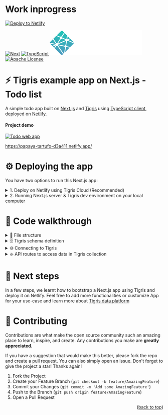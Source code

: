 # Work inprogress

[![Deploy to Netlify](https://www.netlify.com/img/deploy/button.svg)](https://app.netlify.com/start/deploy?repository=https://github.com/tigrisdata/tigris-netlify-starter&utm_source=github)

<a name="readme-top"></a>

[![Next][Next.js]][Next-url]
[![TypeScript][TypeScript]][TypeScript-url]
[![Netlify][Netlify]][Netlify-url]
[![Apache License][license-shield]][license-url]

# ⚡ ️Tigris example app on Next.js - Todo list

A simple todo app built on [Next.js][Next-url] and [Tigris](https://docs.tigrisdata.com/)
using [TypeScript client](https://docs.tigrisdata.com/typescript/), deployed 
on [Netlify][Netlify-url].

#### Project demo
<a href="https://papaya-tartufo-d3a411.netlify.app/">
    <img src="public/readme/todo_app_screenshot.jpg" alt="Todo web app">
</a>

https://papaya-tartufo-d3a411.netlify.app/

# ⚙️ Deploying the app
You have two options to run this Next.js app:
<details>
<summary>1. Deploy on Netlify using Tigris Cloud (Recommended)</summary>

## 📖 Netlify & Tigris Cloud (Recommended)
### Prerequisites
1. A GitHub account. [Sign up here for a free account](https://github.com) if you don't have one.
2. A Netlify account for deploying app. [Sign up here for a free account][Netlify-url] if you don't have one.
3. A Tigris account. [Sign up here for a free account](https://www.tigrisdata.com/beta#signup-form) if you don't have one.

### Instructions
1. Login to [Tigris console](https://console.preview.tigrisdata.cloud/) and [follow the video instruction](https://docs.tigrisdata.com/auth/)
   to register a new application. In the next step, we will use the generated `Client ID` and `Client Secret`
   as [Environment Variables](.env.example) when deploying our Next.js app on Netlify.
2. Hit "Deploy" and follow instructions to fork this repo and deploy app to your Netlify account

[![Deploy to Netlify](https://www.netlify.com/img/deploy/button.svg)](https://app.netlify.com/start/deploy?repository=https://github.com/tigrisdata/tigris-netlify-starter&utm_source=github)

🎉  All done. You should be able to use app on the URL provided by Netlify. Feel free to play around
or do a [code walkthrough](#code-walkthrough) next 🎉 
</details>

<details>
<summary>2. Running Next.js server & Tigris dev environment on your local computer</summary>

## 📖 Running Next.js server & Tigris locally
### Prerequisites
1. Tigris installed on your dev computer
    1. For **macOS**: `brew install tigrisdata/tigris/tigris-cli`
    2. Other operating systems: [See installation instructions here](https://docs.tigrisdata.com/cli/installation)
2. Node.js version 16+

### Instructions
1. Clone this repo on your computer
```shell
git clone https://github.com/tigrisdata/tigris-netlify-starter
```
2. Install dependencies
```shell
cd tigris-netlify-starter
npm install
```
3. Run the Next.js server
```shell
npm run dev
```
>Note: This step will also initialize Tigris database and collection for app.

🎉  All done. You should be able to use app on `localhost:3000` in browser. Feel free to play
around or do a [code walkthrough](#code-walkthrough) next 🎉 
</details>

# 👀 Code walkthrough

<details>
<summary> 📂 File structure</summary>

```shell
├── package.json
├── lib
│   ├── schema.ts
│   ├── tigris.ts
└── pages
    ├── index.tsx
    └── api
        ├── item
        │   ├── [id].ts
        └── items
            ├── index.ts
            └── search.ts
```
</details>

<details>
<summary> 🗄️ Tigris schema definition</summary>

[lib/schema.ts](lib/schema.ts) - The to-do list app has a single collection `todoItems` that stores the to-do items.
</details>

<details>
<summary> 🌐 Connecting to Tigris</summary>

[lib/tigris.ts](lib/tigris.ts) - Loads the environment variables you 
specified previously in creating a Netlify project
section and uses them to configure the Tigris client.
</details>

<details>
<summary> ❇️ API routes to access data in Tigris collection</summary>

All the Next.js API routes are defined under `pages/api/`. We have three files exposing endpoints:
#### [`pages/api/items/index.ts`](pages/api/items/index.ts)
- `GET /api/items` to get an array of to-do items as Array<TodoItem>
- `POST /api/items` to add an item to the list

#### [`/pages/api/items/search.ts`](/pages/api/items/search.ts)
- `GET /api/items/search?q=query` to find and return items matching the given query

#### [`pages/api/item/[id].ts`](pages/api/item/[id].ts)
- `GET /api/item/{id}` to fetch an item
- `PUT /api/item/{id}` to update the given item
- `DELETE /api/item/[id]` to delete an item

</details>

# 🚀 Next steps
In a few steps, we learnt how to bootstrap a Next.js app using Tigris and deploy it on Netlify. Feel
free to add more functionalities or customize App for your use-case and learn more about
[Tigris data platform](https://docs.tigrisdata.com/overview/)

# 🤝 Contributing
Contributions are what make the open source community such an amazing place to learn, inspire, and create.
Any contributions you make are **greatly appreciated**.

If you have a suggestion that would make this better, please fork the repo and create a pull request.
You can also simply open an issue. Don't forget to give the project a star!
Thanks again!

1. Fork the Project
2. Create your Feature Branch (`git checkout -b feature/AmazingFeature`)
3. Commit your Changes (`git commit -m 'Add some AmazingFeature'`)
4. Push to the Branch (`git push origin feature/AmazingFeature`)
5. Open a Pull Request

<p align="right">(<a href="#readme-top">back to top</a>)</p>

<!-- MARKDOWN LINKS & IMAGES -->
[TypeScript]: https://img.shields.io/badge/TypeScript-007ACC?style=for-the-badge&logo=typescript&logoColor=white
[TypeScript-url]: https://www.typescriptlang.org/
[Netlify]: public/readme/full-logo-dark.svg
[Netlify-url]: https://www.netlify.com/
[Next.js]: https://img.shields.io/badge/next.js-000000?style=for-the-badge&logo=nextdotjs&logoColor=white
[Next-url]: https://nextjs.org/
[license-shield]: https://img.shields.io/github/license/tigrisdata/tigris-netlify-starter.svg?style=for-the-badge
[license-url]: LICENSE